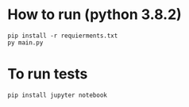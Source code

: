 # How to run (python 3.8.2)
    pip install -r requierments.txt
    py main.py

# To run tests
    pip install jupyter notebook